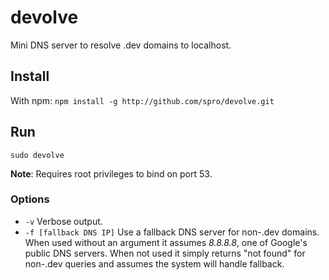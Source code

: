 devolve
=======

Mini DNS server to resolve .dev domains to localhost.

## Install

With npm: `npm install -g http://github.com/spro/devolve.git`

## Run

```sudo devolve```

**Note**: Requires root privileges to bind on port 53.

### Options

* `-v` Verbose output.
* `-f [fallback DNS IP]` Use a fallback DNS server for non-.dev domains. When used without an argument it assumes *8.8.8.8*, one of Google's public DNS servers. When not used it simply returns "not found" for non-.dev queries and assumes the system will handle fallback.